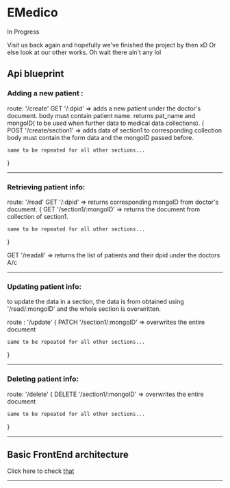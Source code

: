# EMedico
In Progress

Visit us back again and hopefully we've finished the project by then xD
Or else look at our other works. Oh wait there ain't any lol

## Api blueprint 

### Adding a new patient :

route: '/create'
GET '/:dpid' => adds a new patient under the doctor's document.
body must contain patient name.
returns pat_name and mongoID( to be used when further data to medical data collections).
{    
    POST '/create/section1' => adds data of section1 to corresponding collection 
                                body must contain the form data and the mongoID passed before.

    same to be repeated for all other sections...
}

----------------------------------
### Retrieving patient info: 

route: '/read'
GET '/:dpid' => returns corresponding mongoID from doctor's document. 
{
    GET '/section1/:mongoID' => returns the document from collection of section1.

    same to be repeated for all other sections...
}

GET '/readall' => returns the list of patients and their dpid under the doctors A/c

----------------------------------
### Updating patient info: 
to update the data in a section, the data is from obtained using '/read/:mongoID'
and the whole section is overwritten.

route : '/update'
{
    PATCH '/section1/:mongoID' => overwrites the entire document

    same to be repeated for all other sections...
}

----------------------------------
### Deleting patient info:

route: '/delete'
{
    DELETE '/section1/:mongoID' => overwrites the entire document

    same to be repeated for all other sections...
}

----------------------------------
## Basic FrontEnd architecture

Click here to check [that](https://github.com/Chennai-Sharks/EMedico/blob/main/docs/basic_frontend_arch.svg)

----------------------------------

